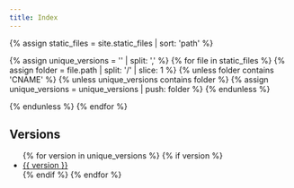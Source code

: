 ```yaml
---
title: Index
---
```

{% assign static_files = site.static_files | sort: 'path'  %}

{% assign unique_versions = '' | split: ',' %} <!-- Initialize an empty array -->
{% for file in static_files %}
{% assign folder = file.path | split: '/' | slice: 1  %}
{% unless folder contains 'CNAME' %}
{% unless unique_versions contains folder %}
{% assign unique_versions = unique_versions | push: folder %}
{% endunless %}

{% endunless %}
{% endfor %}

<h2>Versions</h2>
<ul>
  {% for version in unique_versions %}
    {% if version %}
        <li><a class="index-link" href="{{ site.baseurl }}/{{version}}/docs">{{ version }}</a></li>
    {% endif %}
  {% endfor %}
</ul>
